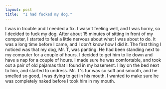```yaml
---
layout: post
title:  "I had fucked my dog."
---
```

I was in trouble and I needed a fix. I wasn't feeling well, and I was horny, so I decided to fuck my dog. After about 15 minutes of sitting in front of my computer, I started to feel a little nervous about what I was about to do. It was a long time before I came, and I don't know how I did it. The first thing I noticed was that my dog, Mr. T, was panting. He had been standing next to my computer for a couple of hours. I decided to get him to lie down and have a nap for a couple of hours. I made sure he was comfortable, and took out a pair of old pajamas that I found in my basement. I lay on the bed next to him, and started to undress. Mr. T's fur was so soft and smooth, and he smelled so good, I was dying to get in his mouth. I wanted to make sure he was completely naked before I took him in my mouth.
